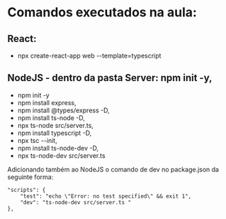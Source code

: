 # Comandos executados na aula:

## React: 
- npx create-react-app web --template=typescript
## NodeJS - dentro da pasta Server: npm init -y, 
- npm init -y
- npm install express,
- npm install @types/express -D,
- npm install ts-node -D,
- npx ts-node src/server.ts,
- npm install typescript -D,
- npx tsc --init,
- npm install ts-node-dev -D,
- npx ts-node-dev src/server.ts 

Adicionando também ao NodeJS o comando de dev no package.json da seguinte forma: 

```
"scripts": {
    "test": "echo \"Error: no test specified\" && exit 1",
    "dev": "ts-node-dev src/server.ts "
},
```